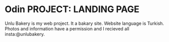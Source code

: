 # Odin PROJECT: LANDING PAGE
Unlu Bakery is my web project. 
It a bakary site.
Website language is Turkish.
Photos and information have a permission and I recieved all insta:@unlubakery.
